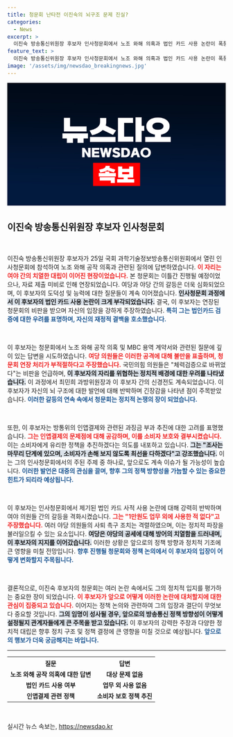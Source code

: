 ```yaml
---
title: 청문회 난타전 이진숙의 뇌구조 문제 진실?
categories:
  - News
excerpt: >
  이진숙 방송통신위원장 후보자 인사청문회에서 노조 와해 의혹과 법인 카드 사용 논란이 폭풍처럼 일며 여야의 격렬한 공방이 벌어졌다. 후보자는 이상 없다며 반박했고, 야당은 사퇴를 촉구하는 등 혼란의 연속이었다.
feature_text: >
  이진숙 방송통신위원장 후보자 인사청문회에서 노조 와해 의혹과 법인 카드 사용 논란이 폭풍처럼 일며 여야의 격렬한 공방이 벌어졌다. 후보자는 이상 없다며 반박했고, 야당은 사퇴를 촉구하는 등 혼란의 연속이었다.
image: '/assets/img/newsdao_breakingnews.jpg'
---
```


<p><img src="/assets/img/newsdao_breakingnews.jpg" alt="ontimetimes 속보" /></p>

<h2 data-ke-size="size26">이진숙 방송통신위원장 후보자 인사청문회</h2>

<p data-ke-size="size16">&nbsp;</p>

<p>이진숙 방송통신위원장 후보자가 25일 국회 과학기술정보방송통신위원회에서 열린 인사청문회에 참석하여 노조 와해 공작 의혹과 관련된 질의에 답변하였습니다. <b><span style="color: #ee2323;">이 자리는 여야 간의 치열한 대립이 이어진 현장이었습니다.</span></b> 본 청문회는 이틀간 진행될 예정이었으나, 자료 제출 미비로 인해 연장되었습니다. 여당과 야당 간의 갈등은 더욱 심화되었으며, 이 후보자의 도덕성 및 능력에 대한 질문들이 계속 이어졌습니다. <b><span style="background-color: #21538527;">인사청문회 과정에서 이 후보자의 법인 카드 사용 논란이 크게 부각되었습니다.</span></b> 결국, 이 후보자는 연장된 청문회의 비판을 받으며 자신의 입장을 강하게 주장하였습니다. <b><span style="color: #1a5490;">특히 그는 법인카드 검증에 대한 우려를 표명하며, 자신의 재정적 결백을 호소했습니다.</span></b></p>

<p data-ke-size="size16">&nbsp;</p>

<p>이 후보자는 청문회에서 노조 와해 공작 의혹 및 MBC 용역 계약서와 관련된 질문에 깊이 있는 답변을 시도하였습니다. <b><span style="color: #ee2323;">여당 의원들은 이러한 공격에 대해 불만을 표출하며, 청문회 연장 처리가 부적절하다고 주장했습니다.</span></b> 국민의힘 의원들은 "체력검증으로 바뀌었다"는 비판을 언급하며, <b><span style="background-color: #21538527;">이 후보자의 자리를 위협하는 정치적 배경에 대한 우려를 나타냈습니다.</span></b> 이 과정에서 최민희 과방위원장과 이 후보자 간의 신경전도 계속되었습니다. 이 후보자가 자신의 뇌 구조에 대한 발언에 대해 반박하며 긴장감을 나타낸 점이 주목받았습니다. <b><span style="color: #1a5490;">이러한 갈등의 연속 속에서 청문회는 정치적 논쟁의 장이 되었습니다.</span></b></p>

<p data-ke-size="size16">&nbsp;</p>

<p>또한, 이 후보자는 방통위의 인앱결제와 관련된 과징금 부과 추진에 대한 고려를 표명했습니다. <b><span style="color: #ee2323;">그는 인앱결제의 문제점에 대해 공감하며, 이를 소비자 보호와 결부시켰습니다.</span></b> 이는 소비자에게 유리한 정책을 추진하겠다는 의도를 내포하고 있습니다. <b><span style="background-color: #21538527;">그는 "조사는 마무리 단계에 있으며, 소비자가 손해 보지 않도록 최선을 다하겠다"고 강조했습니다.</span></b> 이는 그의 인사청문회에서의 주된 주제 중 하나로, 앞으로도 계속 이슈가 될 가능성이 높습니다. <b><span style="color: #1a5490;">이러한 발언은 대중의 관심을 끌며, 향후 그의 정책 방향성을 가늠할 수 있는 중요한 힌트가 되리라 예상됩니다.</span></b></p>

<p data-ke-size="size16">&nbsp;</p>

<p>이 후보자는 인사청문회에서 제기된 법인 카드 사적 사용 논란에 대해 강력히 반박하며 여야 의원들 간의 갈등을 격화시켰습니다. <b><span style="color: #ee2323;">그는 "1만원도 업무 외에 사용한 적 없다"고 주장했습니다.</span></b> 여러 야당 의원들의 사퇴 촉구 조치는 격렬하였으며, 이는 정치적 파장을 불러일으킬 수 있는 요소입니다. <b><span style="background-color: #21538527;">여당은 야당의 공세에 대해 방어의 치열함을 드러내며, 이 후보자의 지지를 이어갔습니다.</span></b> 이러한 상황은 앞으로의 정책 방향과 정치적 기조에 큰 영향을 미칠 전망입니다. <b><span style="color: #1a5490;">향후 진행될 청문회와 정책 논의에서 이 후보자의 입장이 어떻게 변화할지 주목됩니다.</span></b></p>

<p data-ke-size="size16">&nbsp;</p>

<p>결론적으로, 이진숙 후보자의 청문회는 여러 논란 속에서도 그의 정치적 입지를 평가하는 중요한 장이 되었습니다. <b><span style="color: #ee2323;">이 후보자가 앞으로 어떻게 이러한 논란에 대처할지에 대한 관심이 집중되고 있습니다.</span></b> 이어지는 정책 논의와 관련하여 그의 입장과 결단이 무엇보다 중요할 것입니다. <b><span style="background-color: #21538527;">그의 임명이 성사될 경우, 앞으로의 방송통신 정책 방향성이 어떻게 설정될지 관계자들에게 큰 주목을 받고 있습니다.</span></b> 이 후보자의 강력한 주장과 다양한 정치적 대립은 향후 정치 구조 및 정책 결정에 큰 영향을 미칠 것으로 예상됩니다. <b><span style="color: #1a5490;">앞으로의 행보가 더욱 궁금해지는 바입니다.</span></b></p>

<hr>

<table>
<tr>
    <th style="text-align: center;">질문</th>
    <th style="text-align: center;">답변</th>
</tr>
<tr>
    <td style="text-align: center; height: 17px;"><b>노조 와해 공작 의혹에 대한 답변</b></td>
    <td style="text-align: center; height: 17px;"><b>대상 문제 없음</b></td>
</tr>
<tr>
    <td style="text-align: center; height: 17px;"><b>법인 카드 사용 여부</b></td>
    <td style="text-align: center; height: 17px;"><b>업무 외 사용 없음</b></td>
</tr>
<tr>
    <td style="text-align: center; height: 17px;"><b>인앱결제 관련 정책</b></td>
    <td style="text-align: center; height: 17px;"><b>소비자 보호 정책 추진</b></td>
</tr>
</table>

<p data-ke-size="size16">&nbsp;</p>
실시간 뉴스 속보는, <a href="https://newsdao.kr" rel="dofollow">https://newsdao.kr</a>


